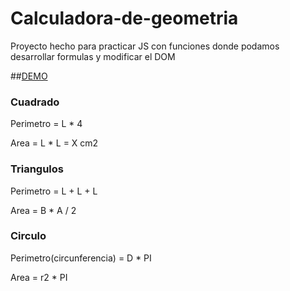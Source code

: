 # Calculadora-de-geometria
Proyecto hecho para practicar JS con funciones donde podamos desarrollar formulas y modificar el DOM

##[DEMO](https://jpkitro.github.io/Calculadora-de-geometria/)


### Cuadrado

Perimetro = L * 4

Area = L * L = X cm2

### Triangulos

Perimetro = L + L + L

Area = B * A / 2

### Circulo

Perimetro(circunferencia) = D * PI

Area = r2 * PI
